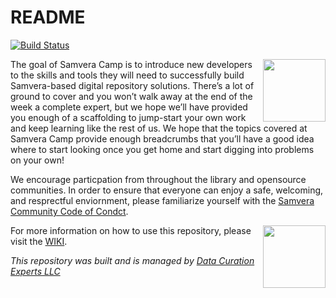 # README

[![Build Status](https://travis-ci.org/RepoCamp/ohsu2018.svg?branch=master)](https://travis-ci.org/RepoCamp/ohsu2018)

<img align='right' height='100px' src='http://camp.curationexperts.com/sample-assets/Samvera%20Camp.png' />
The goal of Samvera Camp is to introduce new developers to the skills and tools they will need to successfully build Samvera-based digital repository solutions.  There’s a lot of ground to cover and you won’t walk away at the end of the week a complete expert, but we hope we’ll have provided you enough of a scaffolding to jump-start your own work and keep learning like the rest of us.  We hope that the topics covered at Samvera Camp provide enough breadcrumbs that you’ll have a good idea where to start looking once you get home and start digging into problems on your own!

We encourage particpation from throughout the library and opensource communities.  In order to ensure that everyone can enjoy a safe, welcoming, and resprectful enviornment, please familiarize yourself with the [Samvera Community Code of Condct](https://wiki.duraspace.org/display/samvera/Code+of+Conduct).

<img align='right' height='100px' src='http://camp.curationexperts.com/sample-assets/DCE-Sm-Square.png' />  

For more information on how to use this repository, please visit the [WIKI](https://github.com/RepoCamp/ohsu2018/wiki).  

<em>This repository was built and is managed by [Data Curation Experts LLC](https://curationexperts.com)</em>


